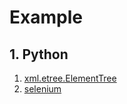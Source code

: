 # Example
## 1. Python  
1. [xml.etree.ElementTree](https://docs.python.org/3/library/xml.etree.elementtree.html#)  
1. [selenium](https://www.selenium.dev/)  
